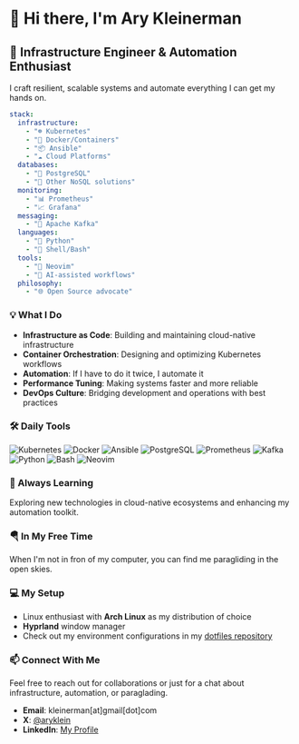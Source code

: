 # 👋 Hi there, I'm Ary Kleinerman

## 🚀 Infrastructure Engineer & Automation Enthusiast

I craft resilient, scalable systems and automate everything I can get my hands
on.

```yaml
stack:
  infrastructure:
    - "☸️ Kubernetes"
    - "🐳 Docker/Containers"
    - "📦 Ansible"
    - "☁️ Cloud Platforms"
  databases:
    - "🐘 PostgreSQL"
    - "💾 Other NoSQL solutions"
  monitoring:
    - "📊 Prometheus"
    - "📈 Grafana"
  messaging:
    - "🔄 Apache Kafka"
  languages:
    - "🐍 Python"
    - "🐚 Shell/Bash"
  tools:
    - "🔧 Neovim"
    - "🧠 AI-assisted workflows"
  philosophy:
    - "🌐 Open Source advocate"
```

### 💡 What I Do

- **Infrastructure as Code**: Building and maintaining cloud-native
  infrastructure
- **Container Orchestration**: Designing and optimizing Kubernetes workflows
- **Automation**: If I have to do it twice, I automate it
- **Performance Tuning**: Making systems faster and more reliable
- **DevOps Culture**: Bridging development and operations with best practices

### 🛠️ Daily Tools

![Kubernetes](https://img.shields.io/badge/-Kubernetes-326CE5?style=flat-square&logo=kubernetes&logoColor=white)
![Docker](https://img.shields.io/badge/-Docker-2496ED?style=flat-square&logo=docker&logoColor=white)
![Ansible](https://img.shields.io/badge/-Ansible-EE0000?style=flat-square&logo=ansible&logoColor=white)
![PostgreSQL](https://img.shields.io/badge/-PostgreSQL-336791?style=flat-square&logo=postgresql&logoColor=white)
![Prometheus](https://img.shields.io/badge/-Prometheus-E6522C?style=flat-square&logo=prometheus&logoColor=white)
![Kafka](https://img.shields.io/badge/-Kafka-231F20?style=flat-square&logo=apache-kafka&logoColor=white)
![Python](https://img.shields.io/badge/-Python-3776AB?style=flat-square&logo=python&logoColor=white)
![Bash](https://img.shields.io/badge/-Bash-4EAA25?style=flat-square&logo=gnu-bash&logoColor=white)
![Neovim](https://img.shields.io/badge/-Neovim-57A143?style=flat-square&logo=neovim&logoColor=white)

### 🌱 Always Learning

Exploring new technologies in cloud-native ecosystems and enhancing my
automation toolkit.

### 🪂 In My Free Time

When I'm not in fron of my computer, you can find me paragliding in the open
skies.

### 💻 My Setup

- Linux enthusiast with **Arch Linux** as my distribution of choice
- **Hyprland** window manager
- Check out my environment configurations in my [dotfiles
  repository](https://github.com/aryklein/dotfiles)

### 📫 Connect With Me

Feel free to reach out for collaborations or just for a chat about
infrastructure, automation, or paraglading.

- **Email**: kleinerman[at]gmail[dot]com
- **X**: [@aryklein](https://x.com/aryklein)
- **LinkedIn**: [My Profile](https://linkedin.com/in/kleinerman)
